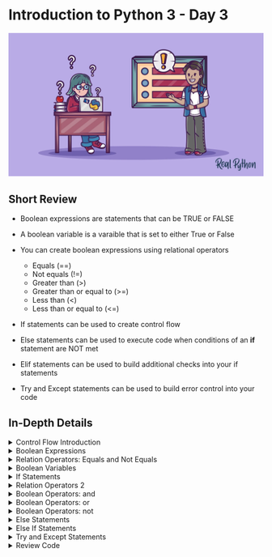 # Introduction to Python 3 - Day 3

<img src="https://github.com/ComplexSec/learn-python3/blob/master/images/python6.png">


## Short Review

* Boolean expressions are statements that can be TRUE or FALSE
* A boolean variable is a varaible that is set to either True or False
* You can create boolean expressions using relational operators
	* Equals (==)
	* Not equals (!=)
	* Greater than (>)
	* Greater than or equal to (>=)
	* Less than (<)
	* Less than or equal to (<=)

* If statements can be used to create control flow
* Else statements can be used to execute code when conditions of an __if__ statement are NOT met
* Elif statements can be used to build additional checks into your if statements
* Try and Except statements can be used to build error control into your code


## In-Depth Details

<details><summary>Control Flow Introduction</summary>
<p>
	
* In Python, your script executes from the top down
* Programmers job to include gateways (conditional statements) to tell the PC when it should execute certain blocks

</p>
</details>

<details><summary>Boolean Expressions</summary>
<p>
	
* To build control flow into a program, you need to be able to check if something is TRUE or FALSE
* A boolean expression is a statement that can either be TRUE or FALSE
* 

</p>
</details>

<details><summary>Relation Operators: Equals and Not Equals</summary>
<p>
	
* __Relation Operators__ compare two items and return either
* Sometimes called __comparators__
* Two boolean operators are __==__ and __!=__
* These operators compare two items and return TRUE or FALSE
* Can create boolean expressions by comparing two values using these operators
* Comparing strings and integers will return boolean FALSE

</p>
</details>

<details><summary>Boolean Variables</summary>
<p>
	
* True and False are there own special type (__bool__)
* Any variable that is assigned one of these values is called a __boolean variable__
* Boolean variables can be created in several ways
* Easiest way is to simply assign True or False to a variable
* Can also set a variable equal to a boolean expression


```python
my_baby_bool = "true"

print(type(my_baby_bool))

my_baby_bool_two = True

print(type(my_baby_bool_two))
```

</p>
</details>

<details><summary>If Statements</summary>
<p>
	
* Form of a conditional statement is as follows:

```python
if is_raining:
	bring_umbrella()
```

* The colon tells the computer that what is coming next is what should be executed if the condition is met

```python
def dave_check(user_name):
  if user_name == "Dave":
    return "Get off my computer Dave!"
  if user_name == "angela_catlady_87":
    return "I know it is you Dave! Go away!"

  
# Enter a user name here, make sure to make it a string
user_name = "Dave"

print(dave_check(user_name))
```
</p>
</details>

<details><summary>Relation Operators 2</summary>
<p>
	
```python
def age_check(age):
	if age >= 13
	return True
```

* This function takes the users age and compares it to the number 13
* If __age__ is greater than or equal to 13, it returns TRUE

```python
def greater_than(x,y):
  if x > y:
    return x
  if y > x:
    return y
  if x == y:
    return "These numbers are the same"

def graduation_reqs(credits):
  if credits >= 120:
    return "You have enough credits to graduate!"

print(graduation_reqs(120))
```
</p>
</details>


<details><summary>Boolean Operators: and</summary>
<p>
	
* Often, the conditions you want to check in your conditional statement require more than one boolean expression
* In these cases, you can build larger boolean expressions using __boolean operators__
* These operators combine smaller boolean expressions into larger ones
* Three boolean operators to cover:
	* and
	* or
	* not

* AND combines two boolean expressions and evaluates as True if both its components are True but False otherwise

```python
statement_one = False

statement_two = True

def graduation_reqs(gpa, credits):
  if (gpa >= 2.0) and (credits >= 120):
    return "You meet the requirements to graduate!"
```

</p>
</details>

<details><summary>Boolean Operators: or</summary>
<p>
	
* The boolean operator __OR__ combines two expressions into a larger expression that is True if either component is True

```python
statement_one = (2 - 1 > 3) or (-5 * 2 == -10)

statement_two = (9 + 5 <= 15) or (7 != 4 + 3)

def graduation_mailer(gpa, credits):
  if (gpa >= 2.0) or (credits >= 120):
    return True
```

</p>
</details>

<details><summary>Boolean Operators: not</summary>
<p>
	
* When NOT operator is applied to any boolean expression, it reverses the boolean value
* If we have a TRUE statement and apply a NOT operator, we get a FALSE statement
* In Python, the __not__ operator is applied at the very beginning of the statement

```python
not True == False
not False == True
```

```python
statement_one = False

statement_two = True

def graduation_reqs(gpa, credits):
  if (gpa >= 2.0) and (credits >= 120):
    return "You meet the requirements to graduate!"
  if (gpa >= 2.0) and not (credits >= 120):
    return "You do not have enough credits to graduate."
  if not (gpa >= 2.0) and (credits >= 120):
    return "Your GPA is not high enough to graduate."
  if not (gpa >= 2.0) and not (credits >= 120):
    return "You do not meet either requirement to graduate!"
```
</p>
</details>

<details><summary>Else Statements</summary>
<p>
	
* Else statements allow us to elegantly describe what we want our code to do when certain conditions are NOT met
* Else statements always appear in conjunction with if statements

```python
def graduation_reqs(gpa, credits):
  if (gpa >= 2.0) and (credits >= 120):
    return "You meet the requirements to graduate!"
  if (gpa >= 2.0) and not (credits >= 120):
    return "You do not have enough credits to graduate."
  if not (gpa >= 2.0) and (credits >= 120):
    return "Your GPA is not high enough to graduate."
  else:
    return "You do not meet the GPA or the credit requirement for graduation."
```
</p>
</details>

<details><summary>Else If Statements</summary>
<p>
	
* An elif statement checks another condition after the previous if statement conditions are not met
* Can use elif statements to control the order we want the program to check each of our conditional statements
* First, the if statement is checked, then each elif statement is checked from top to bottom
* Then, finally, the else code is executed if none of the previous conditions have been met

```python
def grade_converter(gpa):
  grade = "F"
  
  if gpa >= 4.0:
    grade = "A"
  elif gpa >= 3.0:
    grade = "B"
  elif gpa >= 2.0:
    grade = "C"
  elif gpa >= 1.0:
    grade = "D"
    
  return grade
```

</p>
</details>

<details><summary>Try and Except Statements</summary>
<p>
	
* Can use try and except statements to check for possible errors a user might encounter
* General syntax of a try and except statement is

```python
try:
	# some statement
except ErrorName:
	# some statement
```

* First, the statement under __try__ will be executed
* If at some point an exception is raised during this execution, such as a NameError or a ValueError and that exception matches the keyword in the except statement, then the try statement will terminate and except will execute

```python
def raises_value_error():
  raise ValueError

try:
  raises_value_error()
except ValueError:
  print("You raised a ValueError!")
```

</p>
</details>

<details><summary>Review Code</summary>
<p>
	
```python
def applicant_selector(gpa, ps_score, ec_count):
  if (gpa >= 3.0) and (ps_score>= 90) and (ec_count >= 3):
    return "This applicant should be accepted."
  elif (gpa >= 3.0) and (ps_score >= 90) and not (ec_count >= 3):
    return "This applicant should be given an in-person interview."
  else:
    return "This applicant should be rejected."
```

</p>
</details>
